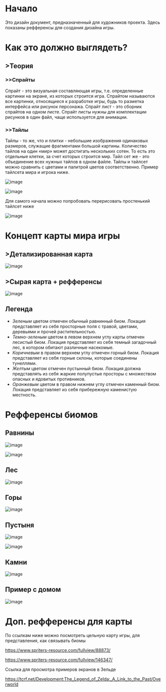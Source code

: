 # Начало
Это дизайн документ, предназначенный для художников проекта. Здесь показаны рефференсы для создания дизайна игры.

# Как это должно выглядеть?
## >Теория
### >>Спрайты
Спрайт - это визуальная составляющая игры, т.е. определенные картинки на экране, из которых строится игра. Спрайтом называются все картинки, относящиеся к разработке игры, будь то разметка интерфейса или рисунок персонажа. Спрайт лист - это сборник спрайтов на одном листе. Спрайт листы нужны для комплектации рисунков в один файл, чаще используется для анимации.

### >>Тайлы
Тайлы - то же, что и плитки - небольшие изображения одинаковых размеров, служащие фрагментами большой картины. Количество тайлов на один «мир» может достигать нескольких сотен. То есть это отдельные клетки, за счет которых строится мир. Тайл сет же - это объединение всех нужных тайлов в одном файле. Тайлы и тайлсет можно сравнить с цветами и палитрой цветов соответственно. Пример тайлсета мира и игрока ниже.

![image](res/docsPics/tileset_primer1.png)

![image](res/docsPics/tileset_primer2.png)

Для самого начала можно попробовать перерисовать простенький тайлсет ниже

![image](res/docsPics/tileset_primer3.jpg)

# Концепт карты мира игры
## >Детализированная карта
![image](res/docsPics/detailed_concept_map.jpg)
## >Сырая карта + рефференсы
![image](res/docsPics/raw_concept_map.jpg)

## Легенда
* *Зеленым* цветом отмечен обычный равнинный биом. Локация представляет из себя просторные поля с травой, цветами, деревьями и прочей растительностью.
* *Темно-зеленым* цветом в левом верхнем углу карты отмечен лесистый биом. Локация представляет из себя темный загадочный лес, в котором обитают различные насекомые.
* *Коричневым* в правом верхнем углу отмечен горный биом. Локация представляет из себя горные склоны, которые соединены тунеллями.
* *Желтым* цветом отмечен пустынный биом. Локация должна представлять из себя жаркие полупустые просторы с множеством опасных и ядовитых противников.
* *Оранжевым* цветом в правом нижнем углу отмечен каменный биом. Локация представляет из себя прибережную каменистую местность. 

# Рефференсы биомов
## Равнины

![image](res/docsPics/plains.png)

![image](res/docsPics/plains2.png)

## Лес

![image](res/docsPics/forest.png)

## Горы

![image](res/docsPics/mountain.png)

## Пустыня

![image](res/docsPics/desert1.png)

![image](res/docsPics/desert2.png)

## Камни

![image](res/docsPics/rock.png)

## Пример с домом

![image](res/docsPics/house.png)

# Доп. рефференсы для карты
По ссылкам ниже можно посмотреть цельную карту игры, для представления, как связывать биомы

https://www.spriters-resource.com/fullview/88873/

https://www.spriters-resource.com/fullview/146347/

Ссылка для просмотра примеров экранов в Зельде

https://tcrf.net/Development:The_Legend_of_Zelda:_A_Link_to_the_Past/Overworld
